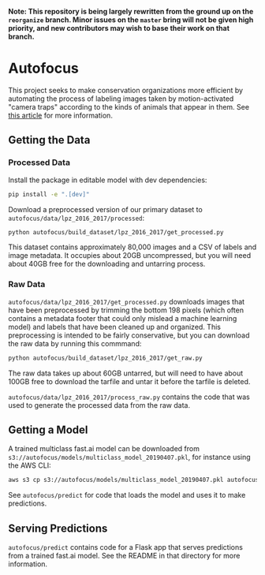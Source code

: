 **Note: This repository is being largely rewritten from the ground up on the `reorganize` branch. Minor issues on the `master` bring will not be given high priority, and new contributors may wish to base their work on that branch.**

# Autofocus

This project seeks to make conservation organizations more efficient by automating the process of labeling images taken by motion-activated "camera traps" according to the kinds of animals that appear in them. See [this article](https://www.uptake.org/autofocus.html) for more information.

## Getting the Data

### Processed Data

Install the package in editable model with dev dependencies:

```bash
pip install -e ".[dev]"
```

Download a preprocessed version of our primary dataset to `autofocus/data/lpz_2016_2017/processed`:

```bash
python autofocus/build_dataset/lpz_2016_2017/get_processed.py
```

This dataset contains approximately 80,000 images and a CSV of labels and image metadata. It occupies about 20GB uncompressed, but you will need about 40GB free for the downloading and untarring process.

### Raw Data

`autofocus/data/lpz_2016_2017/get_processed.py` downloads images that have been preprocessed by trimming the bottom 198 pixels (which often contains a metadata footer that could only mislead a machine learning model) and labels that have been cleaned up and organized. This preprocessing is intended to be fairly conservative, but you can download the raw data by running this commmand:

```bash
python autofocus/build_dataset/lpz_2016_2017/get_raw.py
```

The raw data takes up about 60GB untarred, but will need to have about 100GB free to download the tarfile and untar it before the tarfile is deleted.

`autofocus/data/lpz_2016_2017/process_raw.py` contains the code that was used to generate the processed data from the raw data.

## Getting a Model

A trained multiclass fast.ai model can be downloaded from `s3://autofocus/models/multiclass_model_20190407.pkl`, for instance using the AWS CLI: 

```bash
aws s3 cp s3://autofocus/models/multiclass_model_20190407.pkl autofocus/predict/models
```

See `autofocus/predict` for code that loads the model and uses it to make predictions.

## Serving Predictions

`autofocus/predict` contains code for a Flask app that serves predictions from a trained fast.ai model. See the README in that directory for more information.
